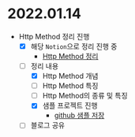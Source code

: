 2022.01.14
==========

-	Http Method 정리 진행
	-	[x] 해당 `Notion`으로 정리 진행 중
		-	[Http Method 정리](https://www.notion.so/codeleesh/Http-Method-b8b415b17fb8478abe4b9610eae4b8af)
	-	[ ] 정리 내용
		-	[x] Http Method 개념
		-	[ ] Http Method 특징
		-	[ ] Http Method의 종류 및 특징
		-	[x] 샘플 프로젝트 진행
			-	[github 샘플 저장](https://github.com/codeleesh/study-code/tree/main/spring-boot-http)
	-	[ ] 블로그 공유
